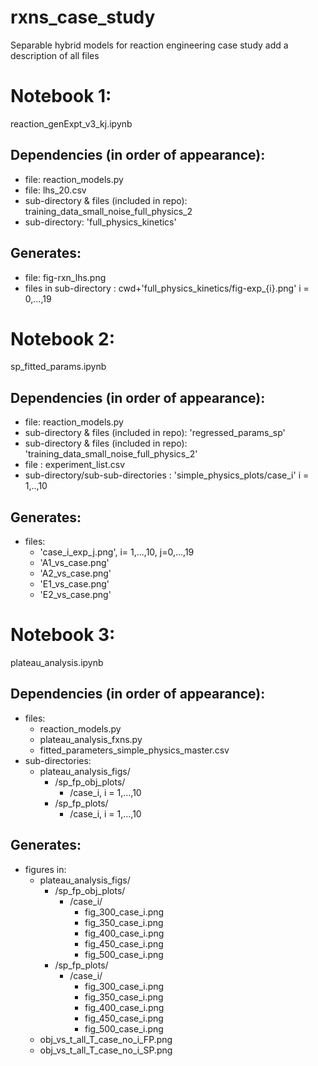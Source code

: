 # rxns_case_study
Separable hybrid models for reaction engineering case study
add a description of all files


# Notebook 1:
reaction_genExpt_v3_kj.ipynb

## Dependencies (in order of appearance):
* file: reaction_models.py
* file: lhs_20.csv
* sub-directory & files (included in repo): training_data_small_noise_full_physics_2
* sub-directory: 'full_physics_kinetics'

## Generates:
* file: fig-rxn_lhs.png
* files in sub-directory : cwd+'full_physics_kinetics/fig-exp_{i}.png' i = 0,...,19

# Notebook 2:
sp_fitted_params.ipynb

## Dependencies (in order of appearance):
* file: reaction_models.py
* sub-directory & files (included in repo): 'regressed_params_sp'
* sub-directory & files (included in repo): 'training_data_small_noise_full_physics_2'
* file : experiment_list.csv
* sub-directory/sub-sub-directories : 'simple_physics_plots/case_i' i = 1,..,10

## Generates:
* files: 
  * 'case_i_exp_j.png', i= 1,...,10, j=0,...,19
  * 'A1_vs_case.png'
  * 'A2_vs_case.png'
  * 'E1_vs_case.png'
  * 'E2_vs_case.png'

# Notebook 3:
plateau_analysis.ipynb

## Dependencies (in order of appearance):
* files:
  * reaction_models.py
  * plateau_analysis_fxns.py
  * fitted_parameters_simple_physics_master.csv
 * sub-directories:
   * plateau_analysis_figs/
     * /sp_fp_obj_plots/
       * /case_i, i = 1,...,10
     * /sp_fp_plots/
       * /case_i, i = 1,...,10

## Generates:
* figures in:
  * plateau_analysis_figs/
    * /sp_fp_obj_plots/
      * /case_i/
        * fig_300_case_i.png
        * fig_350_case_i.png
        * fig_400_case_i.png
        * fig_450_case_i.png
        * fig_500_case_i.png 
    * /sp_fp_plots/
      * /case_i/
        * fig_300_case_i.png
        * fig_350_case_i.png
        * fig_400_case_i.png
        * fig_450_case_i.png
        * fig_500_case_i.png 
   * obj_vs_t_all_T_case_no_i_FP.png
   * obj_vs_t_all_T_case_no_i_SP.png
